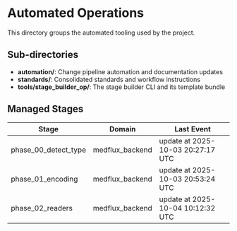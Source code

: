 # Automated Operations

This directory groups the automated tooling used by the project.

## Sub-directories
- **automation/**: Change pipeline automation and documentation updates
- **standards/**: Consolidated standards and workflow instructions  
- **tools/stage_builder_op/**: The stage builder CLI and its template bundle

## Managed Stages
| Stage | Domain | Last Event |
| ----- | ------ | ---------- |
| phase_00_detect_type | medflux_backend | update at 2025-10-03 20:27:17 UTC |
| phase_01_encoding | medflux_backend | update at 2025-10-03 20:53:24 UTC |
| phase_02_readers | medflux_backend | update at 2025-10-04 10:12:32 UTC |
